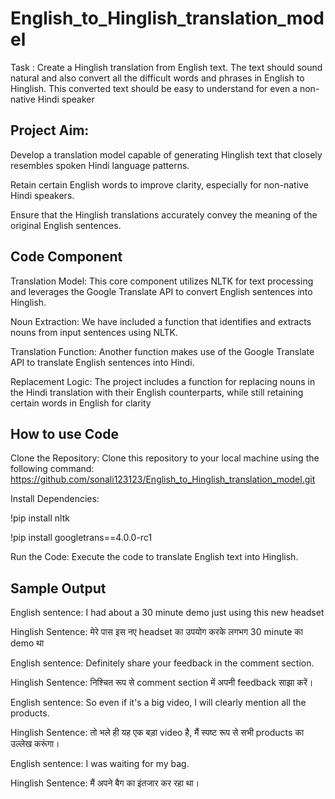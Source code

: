 # English_to_Hinglish_translation_model

Task : Create a Hinglish translation from English text. The text should sound natural and also
convert all the difficult words and phrases in English to Hinglish. This converted text should
be easy to understand for even a non-native Hindi speaker

## Project Aim:
 Develop a translation model capable of generating Hinglish text that closely resembles spoken Hindi language patterns.

Retain certain English words to improve clarity, especially for non-native Hindi speakers.

Ensure that the Hinglish translations accurately convey the meaning of the original English sentences.

## Code Component
Translation Model: This core component utilizes NLTK for text processing and leverages the Google Translate API to convert English sentences into Hinglish.

Noun Extraction: We have included a function that identifies and extracts nouns from input sentences using NLTK.

Translation Function: Another function makes use of the Google Translate API to translate English sentences into Hindi.

Replacement Logic: The project includes a function for replacing nouns in the Hindi translation with their English counterparts, while still retaining certain words in English for clarity

## How to use Code
Clone the Repository: Clone this repository to your local machine using the following command:
https://github.com/sonali123123/English_to_Hinglish_translation_model.git

Install Dependencies: 

!pip install nltk

!pip install googletrans==4.0.0-rc1

Run the Code: Execute the code to translate English text into Hinglish. 

## Sample Output

English sentence: I had about a 30 minute demo just using this new headset

Hinglish Sentence: मेरे पास इस नए headset का उपयोग करके लगभग 30 minute का demo था


English sentence: Definitely share your feedback in the comment section.

Hinglish Sentence: निश्चित रूप से comment section में अपनी feedback साझा करें।


English sentence:  So even if it's a big video, I will clearly mention all the products.

Hinglish Sentence: तो भले ही यह एक बड़ा video है, मैं स्पष्ट रूप से सभी products का उल्लेख करूंगा।


English sentence:  I was waiting for my bag.

Hinglish Sentence: मैं अपने बैग का इंतजार कर रहा था।
